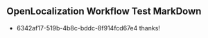 ## OpenLocalization Workflow Test MarkDown
* 6342af17-519b-4b8c-bddc-8f914fcd67e4 
thanks!

<!--HONumber=Mar16_HO5-->


